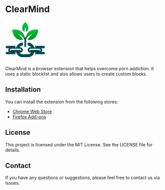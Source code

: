 # ClearMind

![Extension Icon](assets/icons/icon128.png)

ClearMind is a browser extension that helps overcome porn addiction. It uses a static blocklist and also allows users to create custom blocks.

## Installation

You can install the extension from the following stores:

- [Chrome Web Store](https://chromewebstore.google.com/detail/clearmind-%E2%80%94-block-pornadu/dgiopelblkcgmobjhbfpcdecdenihlcb)
- [Firefox Add-ons](https://addons.mozilla.org/en-US/firefox/addon/clearmind-block-porn-websites/)

## License

This project is licensed under the MIT License. See the LICENSE file for details.

## Contact

If you have any questions or suggestions, please feel free to contact us via Issues.
